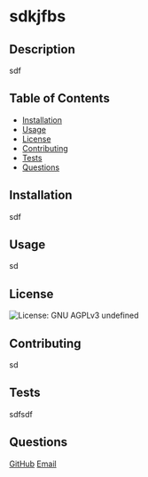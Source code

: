 # sdkjfbs
## Description
sdf

## Table of Contents
* [Installation](#installation)
* [Usage](#usage)
* [License](#license)
* [Contributing](#contributing)
* [Tests](#tests)
* [Questions](#questions)

## Installation
sdf

## Usage
sd

## License
![License: GNU AGPLv3](https://img.shields.io/badge/License-AGPL%20v3-blue.svg) undefined

## Contributing
sd

## Tests
sdfsdf

## Questions
[GitHub](https://github.com/lkdjfl)
[Email](sdlf)
